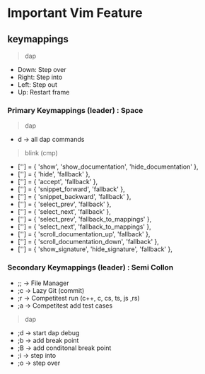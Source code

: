# Important Vim Feature

## keymappings

> dap

- Down: Step over
- Right: Step into
- Left: Step out
- Up: Restart frame

### Primary Keymappings (leader) : Space

> dap

- <Leader> d -> all dap commands

> blink (cmp)

- ['<C-k>'] = { 'show', 'show_documentation', 'hide_documentation' },
- ['<C-e>'] = { 'hide', 'fallback' },
- ['<CR>'] = { 'accept', 'fallback' },
- ['<Tab>'] = { 'snippet_forward', 'fallback' },
- ['<S-Tab>'] = { 'snippet_backward', 'fallback' },
- ['<Up>'] = { 'select_prev', 'fallback' },
- ['<Down>'] = { 'select_next', 'fallback' },
- ['<C-p>'] = { 'select_prev', 'fallback_to_mappings' },
- ['<C-n>'] = { 'select_next', 'fallback_to_mappings' },
- ['<C-b>'] = { 'scroll_documentation_up', 'fallback' },
- ['<C-f>'] = { 'scroll_documentation_down', 'fallback' },
- ['<C-k>'] = { 'show_signature', 'hide_signature', 'fallback' },

### Secondary Keymappings (leader) : Semi Collon

- ;; -> File Manager
- ;c -> Lazy Git (commit)
- ;r -> Competitest run (c++, c, cs, ts, js ,rs)
- ;a -> Competitest add test cases

> dap

- ;d -> start dap debug
- ;b -> add break point
- ;B -> add conditonal break point
- ;i -> step into
- ;o -> step over
